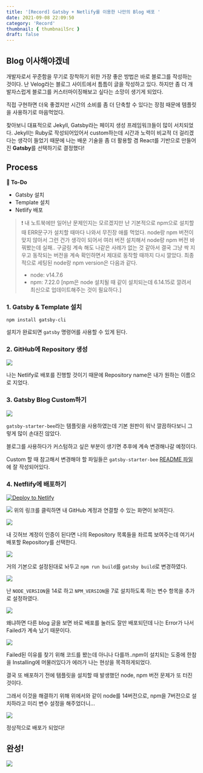 ```yaml
---
title: '[Record] Gatsby + Netlify를 이용한 나만의 Blog 배포 '
date: 2021-09-08 22:09:50
category: 'Record'
thumbnail: { thumbnailSrc }
draft: false
---
```


## Blog 이사해야겠네

개발자로서 꾸준함을 무기로 장착하기 위한 가장 좋은 방법은 바로 블로그를 작성하는 것이다. 난 Velog라는 블로그 사이트에서 틈틈이 글을 작성하고 있다. 하지만 좀 더 개발자스럽게 블로그를 커스터마이징해보고 싶다는 소망이 생기게 되었다.

직접 구현하면 더욱 좋겠지만 시간의 소비를 좀 더 단축할 수 있다는 장점 때문에 템플릿을 사용하기로 마음먹었다.

찾아보니 대표적으로 Jekyll, Gatsby라는 페이지 생성 프레임워크들이 많이 서치되었다. Jekyll는 Ruby로 작성되어있어서 custom하는데 시간과 노력이 비교적 더 걸리겠다는 생각이 들었기 때문에 나는 배운 기술을 좀 더 활용할 겸 React를 기반으로 만들어진 **Gatsby**를 선택하기로 결정했다!

## Process

**📍 To-Do**

- Gatsby 설치
- Template 설치
- Netlify 배포

> ❗️ 내 노트북에만 일어난 문제인지는 모르겠지만 난 기본적으로 npm으로 설치할 때 ERR문구가 설치할 때마다 나와서 무진장 애를 먹었다. node랑 npm 버전이 맞지 않아서 그런 건가 생각이 되어서 여러 버전 설치해서 node랑 npm 버전 바꿔봤는데 실패.. 구글링 계속 해도 나같은 사례가 없는 것 같아서 결국 그냥 싹 지우고 동작되는 버전을 계속 확인하면서 제대로 동작할 때까지 다시 깔았다.
> 최종적으로 세팅된 node랑 npm version은 다음과 같다.
>
> - node: v14.7.6
> - npm: 7.22.0 [npm은 node 설치될 때 같이 설치되는데 6.14.15로 깔려서 최신으로 업데이트해주는 것이 필요하다.]

### 1. Gatsby & Template 설치

```
npm install gatsby-cli
```

설치가 완료되면 `gatsby` 명령어를 사용할 수 있게 된다.

### 2. GitHub에 Repository 생성

![](https://images.velog.io/images/silviaoh/post/00fea24a-0607-4835-99d9-477564765e9f/image.png)

나는 Netlify로 배포를 진행할 것이기 때문에 Repository name은 내가 원하는 이름으로 지었다.

### 3. Gatsby Blog Custom하기

![](https://images.velog.io/images/silviaoh/post/c34ba44e-c622-4e50-9fcf-cda170a026cb/image.png)

`gatsby-starter-bee`라는 템플릿을 사용하였는데 기본 원판이 워낙 깔끔하다보니 그렇게 많이 손대진 않았다.

블로그를 사용하다가 커스텀하고 싶은 부분이 생기면 추후에 계속 변경해나갈 예정이다.

Custom 할 때 참고해서 변경해야 할 파일들은 `gatsby-starter-bee` [README 파일](https://github.com/JaeYeopHan/gatsby-starter-bee)에 잘 작성되어있다.

### 4. Netflify에 배포하기

[![Deploy to Netlify](https://www.netlify.com/img/deploy/button.svg)](https://app.netlify.com/start)

![](https://images.velog.io/images/silviaoh/post/b495db07-6c4d-4ebb-a876-a414f86b8dc4/image.png)
위의 링크를 클릭하면 내 GitHub 계정과 연결할 수 있는 화면이 보여진다.

![](https://images.velog.io/images/silviaoh/post/7b8b8280-3cf6-48e8-9761-634e7fb43cf7/image.png)

내 깃허브 계정이 인증이 된다면 나의 Repository 목록들을 좌르륵 보여주는데 여기서 배포할 Repository를 선택한다.

![](https://images.velog.io/images/silviaoh/post/d9cb5ae0-11c2-48c9-8941-ed5cabd83676/image.png)

거의 기본으로 설정된대로 놔두고 `npm run build`를 `gatsby build`로 변경하였다.

![](https://images.velog.io/images/silviaoh/post/e23dadbb-aea5-40e5-942e-a1e36153a8e4/image.png)

난 `NODE_VERSION`을 14로 하고 `NPM_VERSION`을 7로 설치하도록 하는 변수 항목을 추가로 설정하였다.

![](https://images.velog.io/images/silviaoh/post/05a76354-58d0-4629-9f5a-0c6255c0ca76/image.png)

왜냐하면 다른 blog 글을 보면 바로 배포를 눌러도 잘만 배포되던데 나는 Error가 나서 Failed가 계속 났기 때문이다.

![](https://images.velog.io/images/silviaoh/post/dcf6079d-c551-429c-b1d2-404375295ea2/image.png)

Failed된 이유를 찾기 위해 코드를 봤는데 아니나 다를까..npm이 설치되는 도중에 한참을 Installing에 머물러있다가 에러가 나는 현상을 목격하게되었다.

결국 또 배포하기 전에 템플릿을 설치할 때 발생했던 node, npm 버전 문제가 또 터진 것이다.

그래서 이것을 해결하기 위해 위에서와 같이 node를 14버전으로, npm을 7버전으로 설치하라고 미리 변수 설정을 해주었더니...

![](https://images.velog.io/images/silviaoh/post/93e3a193-dbe8-409d-b518-d7c18fbdadb0/image.png)

정상적으로 배포가 되었다!

## 완성!

![](https://images.velog.io/images/silviaoh/post/6953e0a5-e1a6-4814-a789-c07a15088fc4/image.png)
